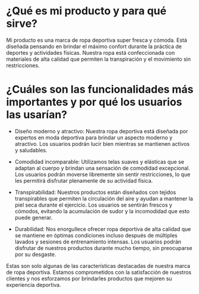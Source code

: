 # ¿Qué es mi producto y para qué sirve?

Mi producto es una marca de ropa deportiva super fresca y cómoda. Está diseñada pensando en brindar el máximo confort durante la práctica de deportes y actividades físicas. Nuestra ropa está confeccionada con materiales de alta calidad que permiten la transpiración y el movimiento sin restricciones.

# ¿Cuáles son las funcionalidades más importantes y por qué los usuarios las usarían?

- Diseño moderno y atractivo: Nuestra ropa deportiva está diseñada por expertos en moda deportiva para brindar un aspecto moderno y atractivo. Los usuarios podrán lucir bien mientras se mantienen activos y saludables.

- Comodidad incomparable: Utilizamos telas suaves y elásticas que se adaptan al cuerpo y brindan una sensación de comodidad excepcional. Los usuarios podrán moverse libremente sin sentir restricciones, lo que les permitirá disfrutar plenamente de su actividad física.

- Transpirabilidad: Nuestros productos están diseñados con tejidos transpirables que permiten la circulación del aire y ayudan a mantener la piel seca durante el ejercicio. Los usuarios se sentirán frescos y cómodos, evitando la acumulación de sudor y la incomodidad que esto puede generar.

- Durabilidad: Nos enorgullece ofrecer ropa deportiva de alta calidad que se mantiene en óptimas condiciones incluso después de múltiples lavados y sesiones de entrenamiento intensas. Los usuarios podrán disfrutar de nuestros productos durante mucho tiempo, sin preocuparse por su desgaste.

Estas son solo algunas de las características destacadas de nuestra marca de ropa deportiva. Estamos comprometidos con la satisfacción de nuestros clientes y nos esforzamos por brindarles productos que mejoren su experiencia deportiva.

